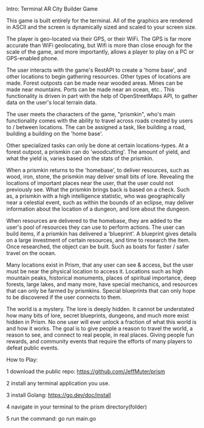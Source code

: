 
Intro:
Terminal AR City Builder Game

This game is built entirely for the terminal. All of the graphics are rendered in ASCII and the screen is dynamically sized and scaled to your screen size.

The player is geo-located via their GPS, or their WiFi. The GPS is far more accurate than WiFi geolocating, but Wifi is more than close enough for the scale of the game, and more importantly, allows a player to play on a PC or GPS-enabled phone.

The user interacts with the game's RestAPI to create a 'home base', and other locations to begin gathering resources. Other types of locations are made. Forest outposts can be made near wooded areas. Mines can be made near mountains. Ports can be made near an ocean, etc.. This functionality is driven in part with the help of OpenStreetMaps API, to gather data on the user's local terrain data.

The user meets the characters of the game, "prismkin", who's main functionality comes with the ability to travel across roads created by users to / between locations. The can be assigned a task, like building a road, building a building on the 'home base'. 

Other specialized tasks can only be done at certain locations-types. At a forest outpost, a prismkin can do 'woodcutting'. The amount of yield, and what the yield is, varies based on the stats of the prismkin.

When a prismkin returns to the 'homebase', to deliver resources, such as wood, iron, stone, the prismkin may deliver small bits of lore. Revealing the locations of important places near the user, that the user could not previously see. What the prismkin brings back is based on a check. Such as, a prismkin with a high intelligence statistic, who was geographically near a celestial event, such as within the bounds of an eclipse, may deliver information about the location of a dungeon, and lore about the dungeon.

When resources are delivered to the homebase, they are added to the user's pool of resources they can use to perform actions. The user can build items, if a prismkin has delivered a 'blueprint'. A blueprint gives details on a large investment of certain resources, and time to research the item. Once researched, the object can be built. Such as boats for faster / safer travel on the ocean. 

Many locations exist in Prism, that any user can see & access, but the user must be near the physical location to access it. Locations such as high mountain peaks, historical monuments, places of spiritual importance, deep forests, large lakes, and many more, have special mechanics, and resources that can only be farmed by prismkins. Special blueprints that can only hope to be discovered if the user connects to them.

The world is a mystery. The lore is deeply hidden. It cannot be understated how many bits of lore, secret blueprints, dungeons, and much more exist hidden in Prism. No one user will ever unlock a fraction of what this world is and how it works. The goal is to give people a reason to travel the world, a reason to see, and connect to real people, in real places. Giving people fun rewards, and community events that require the efforts of many players to defeat public events.

How to Play:

1 download the public repo: https://github.com/JeffMuter/prism 

2 install any terminal application you use.

3 install Golang: https://go.dev/doc/install

4 navigate in your terminal to the prism directory(folder)

5 run the command: go run main.go

